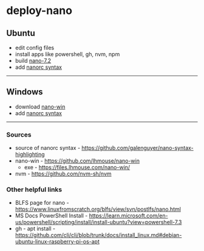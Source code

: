 # deploy-nano

## **Ubuntu**
- edit config files
- install apps like powershell, gh, nvm, npm
- build [nano-7.2][4]
- add [nanorc syntax][1]

***

## **Windows**
- download [nano-win][2]
- add [nanorc syntax][1]

---

### Sources
- source of nanorc syntax - https://github.com/galenguyer/nano-syntax-highlighting
- nano-win - https://github.com/lhmouse/nano-win
  - exe - https://files.lhmouse.com/nano-win/
- nvm - https://github.com/nvm-sh/nvm

### Other helpful links
- BLFS page for nano - https://www.linuxfromscratch.org/blfs/view/svn/postlfs/nano.html
- MS Docs PowerShell Install - https://learn.microsoft.com/en-us/powershell/scripting/install/install-ubuntu?view=powershell-7.3
- gh - apt install - https://github.com/cli/cli/blob/trunk/docs/install_linux.md#debian-ubuntu-linux-raspberry-pi-os-apt


[1]: https://github.com/galenguyer/nano-syntax-highlighting
[2]: https://github.com/lhmouse/nano-win
[3]: https://files.lhmouse.com/nano-win/
[4]: https://www.nano-editor.org/dist/latest/nano-7.2.tar.xz
